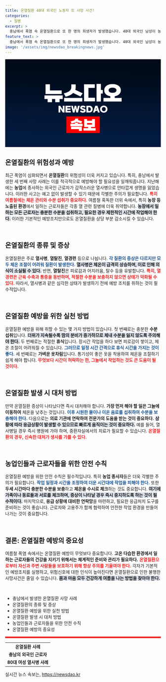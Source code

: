 ```yaml
---
title: 온열질환 40대 외국인 노동자 또 사망 사건!
categories:
  - 질병
excerpt: >
  충남에서 폭염 속 온열질환으로 또 한 명의 희생자가 발생했습니다. 40대 외국인 남성이 농장에서 일하다 열사병으로 사망, 충남의 온열질환 피해가 날로 심각해지고 있습니다.
feature_text: >
  충남에서 폭염 속 온열질환으로 또 한 명의 희생자가 발생했습니다. 40대 외국인 남성이 농장에서 일하다 열사병으로 사망, 충남의 온열질환 피해가 날로 심각해지고 있습니다.
image: '/assets/img/newsdao_breakingnews.jpg'
---
```


<p><img src="/assets/img/newsdao_breakingnews.jpg" alt="koreaapp 속보" /></p>

<h2 data-ke-size="size26">온열질환의 위험성과 예방</h2>

<p data-ke-size="size16">최근 폭염이 심화되면서 <b>온열질환</b>의 위험성이 더욱 커지고 있습니다. 특히, 충남에서 발생한 세 번째 사망 사례는 이를 적극적으로 예방해야 할 필요성을 일깨워줍니다. 지난해에는 <b>농업</b>에 종사하는 외국인 근로자가 갑작스러운 열사병으로 안타깝게 생명을 잃었습니다. 이러한 사고는 예고 없이 발생할 수 있기 때문에 각별한 주의가 필요합니다. <b><span style="color: #ee2323;">특히 여름철에는 체온 관리와 수분 섭취가 중요하다.</span></b> 여름철 혹독한 더위 속에서, 특히 <b>농장 등 노출된 환경</b>에서 일하는 근로자들은 각종 열 관련 질병에 더욱 취약합니다. <b><span style="background-color: #21538527;">농장에서 일하는 모든 근로자는 충분한 수분을 섭취하고, 필요한 경우 제한적인 시간에 작업해야 한다.</span></b> 이러한 기본적인 예방조치만으로도 온열질환을 상당 부분 감소시킬 수 있습니다.</p>

<p data-ke-size="size16">&nbsp;</p>

<h2 data-ke-size="size26">온열질환의 종류 및 증상</h2>

<p data-ke-size="size16">온열질환은 주로 <b>열사병</b>, <b>열탈진</b>, <b>열경련</b> 등으로 나뉩니다. <b><span style="color: #1a5490;">각 질환의 증상은 다르지만 모두 체온 조절이 어려워 질환이 발생한다.</span></b> <b><span style="background-color: #21538527;">열사병은 체온이 급격히 상승하며, 이로 인해 의식이 소실될 수 있다.</span></b> 반면, <b>열탈진</b>은 피로감과 어지러움, 탈수 등을 유발합니다. <b><span style="color: #ee2323;">특히, 열경련은 근육 수축과 통증을 동반하며, 적절한 수분을 보충하지 않으면 상태가 악화될 수 있다.</span></b> 따라서, 열사병과 같은 심각한 상태가 발생하기 전에 예방 조치를 취하는 것이 필수적입니다.</p>

<p data-ke-size="size16">&nbsp;</p>

<h2 data-ke-size="size26">온열질환 예방을 위한 실천 방법</h2>

<p data-ke-size="size16">온열질환 예방을 위해 취할 수 있는 몇 가지 방법이 있습니다. 첫 번째로는 충분한 <b>수분 섭취</b>입니다. <b><span style="background-color: #21538527;">더위가 지속될수록 땀의 분비가 증가하므로 체내 수분을 잃지 않도록 주의해야 한다.</span></b> 두 번째로는 적절한 <b>휴식</b>입니다. 장시간 작업을 하다 보면 피로감이 쌓이고, 체온 조절이 어려워질 수 있습니다. <b><span style="color: #1a5490;">그러므로 일정 시간 간격으로 휴식 시간을 가지는 것이 좋다.</span></b> 세 번째로는 <b>가벼운 옷차림</b>입니다. 통기성이 좋은 옷을 착용하여 체온을 조절하기 쉽게 해야 합니다. <b><span style="color: #ee2323;">무엇보다 시간이 허락하는 한, 그늘에서 작업하는 것도 큰 도움이 될 것이다.</span></b></p>

<p data-ke-size="size16">&nbsp;</p>

<h2 data-ke-size="size26">온열질환 발생 시 대처 방법</h2>

<p data-ke-size="size16">만약 온열질환 증상이 나타났다면 즉시 대처해야 합니다. <b>가장 먼저 해야 할 일은 그늘에 이동하여</b> 체온을 낮추는 것입니다. <b><span style="color: #1a5490;">이후 시원한 물이나 이온 음료를 섭취하여 수분을 보충해야 한다.</span></b> 다음으로는 <b>의료 기관에 연락하여 전문가의 도움을 받는 것이 중요하다.</b> <b><span style="background-color: #21538527;">상황에 따라 응급상황이 발생할 수 있으므로 빠르게 움직이는 것이 중요하다.</span></b> 예를 들어, 열사병일 경우 즉시 병원에 가야 하며, 중환자실에서의 치료가 필요할 수 있습니다. <b><span style="color: #ee2323;">온열질환의 경우, 신속한 대처가 생사를 가를 수 있다.</span></b></p>

<p data-ke-size="size16">&nbsp;</p>

<h2 data-ke-size="size26">농업인들과 근로자들을 위한 안전 수칙</h2>

<p data-ke-size="size16">온열질환 예방을 위한 안전 수칙은 필수적입니다. 특히 <b>농업 종사자</b>들은 더욱 각별한 주의가 필요합니다. <b><span style="color: #1a5490;">작업 일정과 시간을 조정하여 더운 시간대에 작업을 피해야 한다.</span></b> 또한 <b>두세 시간마다 충분한 수분을 보충</b>하고 <b>체온을 수시로 체크</b>하는 것도 중요합니다. <b><span style="background-color: #21538527;">여기에 가족이나 동료들과 서로를 체크하며, 증상이 나타날 경우 즉시 중지하도록 하는 것이 필수적이다.</span></b> 마지막으로, <b>응급 상황에 대비한 연락망</b>을 마련하고, 필요한 응급처치 도구를 준비하는 것이 좋습니다. 근로자와 고용주가 함께 협력하여 안전한 작업 환경을 만들어나가는 것이 중요합니다.</p>

<p data-ke-size="size16">&nbsp;</p>

<h2 data-ke-size="size26">결론: 온열질환 예방의 중요성</h2>

<p data-ke-size="size16">여름철 폭염 속에서는 온열질환 예방이 무엇보다 중요합니다. <b>고온 다습한 환경에서 일하는 근로자들의 건강을 지키기 위해서는 체계적인 준비와 관리가 필요하다.</b> <b><span style="color: #ee2323;">온열질환으로부터 자신과 주변 사람들을 보호하기 위해 항상 주의를 기울여야 한다.</span></b> 각자가 기본적인 예방조치를 실행하고, 위험신호에 대한 인식이 높아진다면 온열질환으로 인한 불행한 사망사건은 줄일 수 있습니다. <b><span style="background-color: #21538527;">몸과 마음 모두 건강하게 여름을 나는 방법을 찾아야 한다.</span></b></p>

<p data-ke-size="size16">&nbsp;</p>

<ul>
    <li>충남에서 발생한 온열질환 사망 사례</li>
    <li>온열질환의 종류 및 증상</li>
    <li>온열질환 예방을 위한 실천 방법</li>
    <li>온열질환 발생 시 대처 방법</li>
    <li>농업인들과 근로자들을 위한 안전 수칙</li>
    <li>온열질환 예방의 중요성</li>
</ul>

<hr style="height:5px; background-color:#ee2323; border:none;"/> 

<table style="width:100%;">
    <tr>
        <td style="text-align: center; height: 17px;"><b>온열질환 사례</b></td>
    </tr>
    <tr>
        <td style="text-align: center; height: 17px;"><b>충남의 외국인 근로자</b></td>
    </tr>
    <tr>
        <td style="text-align: center; height: 17px;"><b>80대 여성 열사병 사례</b></td>
    </tr>
</table> 
실시간 뉴스 속보는, <a href="https://newsdao.kr" rel="dofollow">https://newsdao.kr</a>


